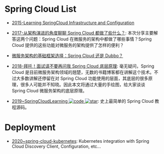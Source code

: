 # Spring Cloud List

- [2015-Learning SpringCloud Infrastructure and Configuration](https://www.javacodegeeks.com/2015/06/learning-spring-cloud-infrastructure-and-configuration.html)

- [2017-从架构演进的角度聊聊 Spring Cloud 都做了些什么？](https://mp.weixin.qq.com/s/MNBGWjm-QJtbVnD7tlaufQ): 本次分享主要解答这两个问题：Spring Cloud 在微服务的架构中都做了哪些事情？Spring Cloud 提供的这些功能对微服务的架构提供了怎样的便利？

- [微服务架构的基础框架选择：Spring Cloud 还是 Dubbo？](http://blog.didispace.com/microservice-framework/)

- [2018-拜托！面试请不要再问我 Spring Cloud 底层原理](https://mp.weixin.qq.com/s/bfqTQ8JB59dEKi8IuE4YOw): 毫无疑问，Spring Cloud 是目前微服务架构领域的翘楚，无数的书籍博客都在讲解这个技术。不过大多数讲解还停留在对 Spring Cloud 功能使用的层面，其底层的很多原理，很多人可能并不知晓。因此本文将通过大量的手绘图，给大家谈谈 Spring Cloud 微服务架构的底层原理。

- [2019~SpringCloudLearning ![code](https://ng-tech.icu/assets/code.svg) ![star](https://img.shields.io/github/stars/forezp/SpringCloudLearning)](https://github.com/forezp/SpringCloudLearning): 史上最简单的 Spring Cloud 教程源码。

# Deployment

- [2020~spring-cloud-kubernetes](https://github.com/spring-cloud/spring-cloud-kubernetes): Kubernetes integration with Spring Cloud Discovery Client, Configuration, etc...
